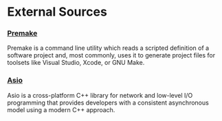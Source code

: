 # External Sources

### [Premake](https://premake.github.io/)
Premake is a command line utility which reads a scripted definition of a software project and, most commonly, uses it to generate project files for toolsets like Visual Studio, Xcode, or GNU Make.

### [Asio](https://think-async.com/Asio/)
Asio is a cross-platform C++ library for network and low-level I/O programming that provides developers with a consistent asynchronous model using a modern C++ approach.
